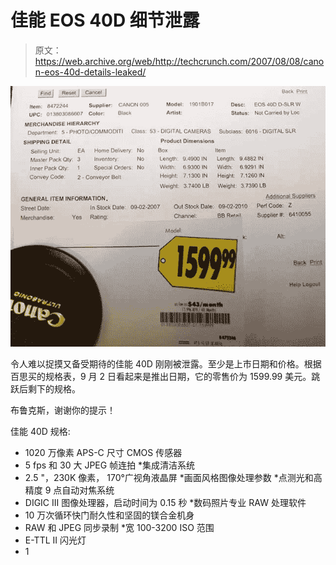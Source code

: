 # 佳能 EOS 40D 细节泄露

> 原文：<https://web.archive.org/web/http://techcrunch.com/2007/08/08/canon-eos-40d-details-leaked/>

![canon-eos-40d-stock-info.jpg](img/30826f167d1768de5fa38f6144d7f0cb.png)

令人难以捉摸又备受期待的佳能 40D 刚刚被泄露。至少是上市日期和价格。根据百思买的规格表，9 月 2 日看起来是推出日期，它的零售价为 1599.99 美元。跳跃后剩下的规格。

布鲁克斯，谢谢你的提示！

佳能 40D 规格:

* 1020 万像素 APS-C 尺寸 CMOS 传感器
* 5 fps 和 30 大 JPEG 帧连拍
*集成清洁系统
* 2.5 "，230K 像素， 170°广视角液晶屏
*画面风格图像处理参数
*点测光和高精度 9 点自动对焦系统
* DIGIC III 图像处理器，启动时间为 0.15 秒
*数码照片专业 RAW 处理软件
* 10 万次循环快门耐久性和坚固的镁合金机身
* RAW 和 JPEG 同步录制
*宽 100-3200 ISO 范围
* E-TTL II 闪光灯
* 1